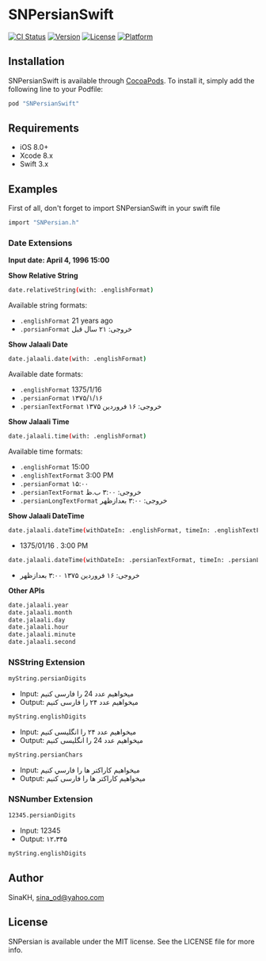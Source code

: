 # SNPersianSwift

[![CI Status](http://img.shields.io/travis/sina-kh/SNPersianSwift.svg?style=flat)](https://travis-ci.org/sina-kh/SNPersianSwift)
[![Version](https://img.shields.io/cocoapods/v/SNPersianSwift.svg?style=flat)](http://cocoapods.org/pods/SNPersianSwift)
[![License](https://img.shields.io/cocoapods/l/SNPersianSwift.svg?style=flat)](http://cocoapods.org/pods/SNPersianSwift)
[![Platform](https://img.shields.io/cocoapods/p/SNPersianSwift.svg?style=flat)](http://cocoapods.org/pods/SNPersianSwift)

## Installation

SNPersianSwift is available through [CocoaPods](http://cocoapods.org). To install
it, simply add the following line to your Podfile:

```ruby
pod "SNPersianSwift"
```

## Requirements

- iOS 8.0+
- Xcode 8.x
- Swift 3.x

## Examples

First of all, don't forget to import SNPersianSwift in your swift file

```sh
import "SNPersian.h"
```

### Date Extensions

**Input date:  April 4, 1996 15:00**

**Show Relative String**

```sh
date.relativeString(with: .englishFormat)
```

Available string formats:

* `.englishFormat`   21 years ago
* `.porsianFormat`   خروجی: ۲۱ سال قبل

**Show Jalaali Date**
```sh
date.jalaali.date(with: .englishFormat)
```

Available date formats:

* `.englishFormat`          1375/1/16
* `.persianFormat`          ۱۳۷۵/۱/۱۶
* `.persianTextFormat`      خروجی: ۱۶ فروردین ۱۳۷۵

**Show Jalaali Time**
```sh
date.jalaali.time(with: .englishFormat)
```

Available time formats:

* `.englishFormat`          15:00
* `.englishTextFormat`      3:00 PM
* `.persianFormat`          ۱۵:۰۰
* `.persianTextFormat`      خروجی: ۳:۰۰ ب.ظ
* `.persianLongTextFormat`  خروجی: ۳:۰۰ بعدازظهر

**Show Jalaali DateTime**

```sh
date.jalaali.dateTime(withDateIn: .englishFormat, timeIn: .englishTextFormat, seperator: ".")
```

- 1375/01/16 . 3:00 PM

```sh
date.jalaali.dateTime(withDateIn: .persianTextFormat, timeIn: .persianLongTextFormat)
```
- خروجی: ۱۶ فروردین ۱۳۷۵ ۳:۰۰ بعدازظهر

**Other APIs**
```sh
date.jalaali.year
date.jalaali.month
date.jalaali.day
date.jalaali.hour
date.jalaali.minute
date.jalaali.second
```

### NSString Extension

```sh
myString.persianDigits
```

- Input: میخواهیم عدد 24 را فارسی کنیم
- Output: میخواهیم عدد ۲۴ را فارسی کنیم

```sh
myString.englishDigits
```

- Input: میخواهیم عدد ۲۴ را انگلیسی کنیم
- Output: میخواهیم عدد 24 را انگلیسی کنیم

```sh
myString.persianChars
```

- Input: ميخواهيم كاراكتر ها را فارسي کنیم
- Output: میخواهیم کاراکتر ها را فارسی کنیم

### NSNumber Extension

```sh
12345.persianDigits
```

- Input: 12345
- Output: ۱۲،۳۴۵

```sh
myString.englishDigits
```

## Author

SinaKH, sina_od@yahoo.com

## License

SNPersian is available under the MIT license. See the LICENSE file for more info.
